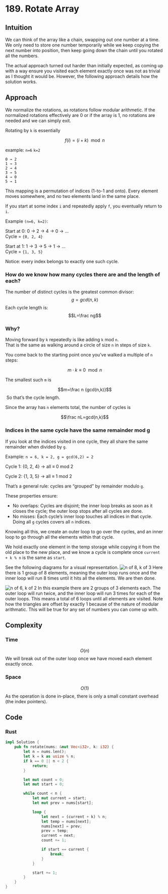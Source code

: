# 189. Rotate Array

## Intuition

We can think of the array like a chain, swapping out one number at a time. We only need to store one number temporarily while we keep copying the next number into position, then keep going down the chain until you rotated all the numbers.

The actual approach turned out harder than initially expected, as coming up with a way ensure you visited each element exactly once was not as trivial as I thought it would be. However, the following approach details how the solution works.

## Approach

We normalize the rotations, as rotations follow modular arithmetic. If the normalized rotations effectively are 0 or if the array is 1, no rotations are needed and we can simply exit.

Rotating by `k` is essentially

$$f(i)=(i+k)\mod n$$

example: `n=6` `k=2`

```
0 → 2
1 → 3
2 → 4
3 → 5
4 → 0
5 → 1
```

This mapping is a permutation of indices (1-to-1 and onto).
Every element moves somewhere, and no two elements land in the same place.

If you start at some index `i` and repeatedly apply `f`, you eventually return to `i`.

Example `(n=6, k=2)`:

Start at 0: 0 → 2 → 4 → 0 → …  
Cycle = `{0, 2, 4}`

Start at 1: 1 → 3 → 5 → 1 → …  
Cycle = `{1, 3, 5}`

Notice: every index belongs to exactly one such cycle.

### How do we know how many cycles there are and the length of each?

The number of distinct cycles is the greatest common divisor:
$$g=gcd(n,k)$$
Each cycle length is:
$$L=\frac ng$$

### Why?

Moving forward by `k` repeatedly is like adding `k` mod `n`.  
That is the same as walking around a circle of size `n` in steps of size `k`.

You come back to the starting point once you’ve walked a multiple of `n` steps:

$$m⋅k≡0 \mod n$$

The smallest such `m` is

$$m=\frac n {gcd(n,k)​}$$
​
So that’s the cycle length.

Since the array has `n` elements total, the number of cycles is

$$\frac nL=gcd(n,k)$$

### Indices in the same cycle have the same remainder mod g

If you look at the indices visited in one cycle, they all share the same remainder when divided by `g`.

Example: `n = 6, k = 2, g = gcd(6,2) = 2`

Cycle 1: {0, 2, 4} → all ≡ 0 mod 2

Cycle 2: {1, 3, 5} → all ≡ 1 mod 2

That’s a general rule: cycles are “grouped” by remainder modulo `g`.

These properties ensure:

- No overlaps: Cycles are disjoint; the inner loop breaks as soon as it closes the cycle; the outer loop stops after all cycles are done.
- No misses: Each cycle’s inner loop touches all indices in that cycle. Doing all `g` cycles covers all `n` indices.

Knowing all this, we create an outer loop to go over the cycles, and an inner loop to go through all the elements within that cycle.

We hold exactly one element in the temp storage while copying it from the old place to the new place, and we know a cycle is complete once `current + k % n` is the same as `start`.

See the following diagrams for a visual representation.
![n of 8, k of 3](n8k3.png)
Here there is 1 group of 8 elements, meaning the outer loop runs once and the inner loop will run 8 times until it hits all the elements. We are then done.

![n of 6, k of 2](image-1.png)
In this example there are 2 groups of 3 elements each. The outer loop will run twice, and the inner loop will run 3 times for each of the outer loops. This means a total of 6 loops until all elements are visited. Note how the triangles are offset by exactly 1 because of the nature of modular arithmatic. This will be true for any set of numbers you can come up with.

## Complexity

### Time

$$O(n)$$
We will break out of the outer loop once we have moved each element exactly once.

### Space

$$O(1)$$
As the operation is done in-place, there is only a small constant overhead (the index pointers).

## Code

### Rust

```rust
impl Solution {
    pub fn rotate(nums: &mut Vec<i32>, k: i32) {
        let n = nums.len();
        let k = k as usize % n;
        if k == 0 || n < 2 {
            return;
        }

        let mut count = 0;
        let mut start = 0;

        while count < n {
            let mut current = start;
            let mut prev = nums[start];

            loop {
                let next = (current + k) % n;
                let temp = nums[next];
                nums[next] = prev;
                prev = temp;
                current = next;
                count += 1;

                if start == current {
                    break;
                }
            }

            start += 1;
        }
    }
}
```
